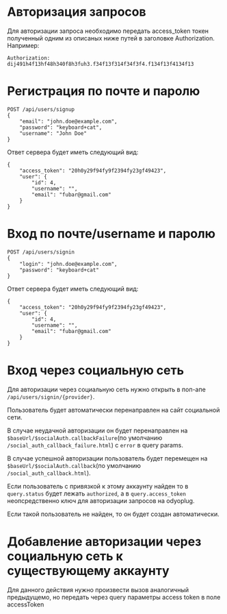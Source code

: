 # Авторизация запросов
Для авторизации запроса необходимо передать access_token токен полученный одним из описаных ниже путей в заголовке Authorization. Например:
```
Authorization: dij491h4f13hf48h340f8h3fuh3.f34f13f314f34f3f4.f134f13f4134f13
```

# Регистрация по почте и паролю
```
POST /api/users/signup
{
	"email": "john.doe@example.com",
	"password": "keyboard+cat",
	"username": "John Doe"
}
```
Ответ сервера будет иметь следующий вид:
```
{
	"access_token": "20h0y29f94fy9f2394fy23gf49423",
	"user": {
		"id": 4,
		"username": "",
		"email": "fubar@gmail.com"
	}
}
```

# Вход по почте/username и паролю
```
POST /api/users/signin
{
	"login": "john.doe@example.com",
	"password": "keyboard+cat"
}
```
Ответ сервера будет иметь следующий вид:
```
{
	"access_token": "20h0y29f94fy9f2394fy23gf49423",
	"user": {
		"id": 4,
		"username": "",
		"email": "fubar@gmail.com"
	}
}
```

# Вход через социальную сеть
Для авторизации через социальную сеть нужно открыть в поп-апе `/api/users/signin/{provider}`.

Пользователь будет автоматически перенаправлен на сайт социальной сети.

В случае неудачной авторизации он будет перенаправлен на `$baseUrl/$socialAuth.callbackFailure`(по умолчанию `/social_auth_callback_failure.html`) c `error` в query params.

В случае успешной авторизации пользователь будет перемещен на `$baseUrl/$socialAuth.callback`(по умолчанию `/social_auth_callback.html`).

Если пользователь с привязкой к этому аккаунту найден то в `query.status` будет лежать `authorized`, а в `query.access_token` неопсредственно ключ для авторизации запросов на odyoplug.

Если такой пользователь не найден, то он будет создан автоматически.

# Добавление авторизации через социальную сеть к существующему аккаунту
Для данного действия нужно произвести вызов аналогичный предыдущемо, но передать через query параметры access token в поле accessToken
